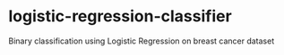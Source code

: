 # logistic-regression-classifier
 Binary classification using Logistic Regression on breast cancer dataset
